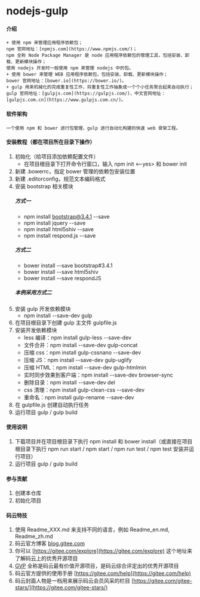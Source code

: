 # nodejs-gulp

#### 介绍
	+ 使用 npm 来管理应用程序依赖包；
	npm 官网地址：[npmjs.com](https://www.npmjs.com/)；
    npm 全称 Node Package Manager 是 node 应用程序依赖包的管理工具，包括安装、卸载、更新模块操作；
    使用 nodejs 开发时一般使用 npm 来管理 nodejs 中的包。
    + 使用 bower 来管理 WEB 应用程序依赖包，包括安装、卸载、更新模块操作；
    bower 官网地址：[bower.io](https://bower.io/)。
    + gulp 用来机械化的完成重复性工作，将重复性工作抽象成一个个小任务聚合起来自动执行；
    gulp 官网地址：[gulpjs.com](https://gulpjs.com/)，中文官网地址：[gulpjs.com.cn](https://www.gulpjs.com.cn/)。


#### 软件架构
	一个使用 npm 和 bower 进行包管理，gulp 进行自动化构建的快速 web 骨架工程。


#### 安装教程（都在项目所在目录下操作）

1.  初始化（给项目添加依赖配置文件）
	+ 在项目根目录下打开命令行窗口，输入 npm init <--yes> 和 bower init
2.  新建 .bowerrc，指定 bower 管理的依赖包安装位置
3.  新建 .editorconfig，规范文本编码格式
4.  安装 bootstrap 相关模块
	##### 方式一
	+ npm install bootstrap@3.4.1 --save
	+ npm install jquery --save
	+ npm install html5shiv --save
	+ npm install respond.js --save
	##### 方式二
	+ bower install --save bootstrap#3.4.1
	+ bower install --save html5shiv
	+ bower install --save respondJS
    ##### 本例采用方式二
5.  安装 gulp 开发依赖模块
	+ npm install --save-dev gulp
6.  在项目根目录下创建 gulp 主文件 gulpfile.js
7.  安装开发依赖模块
	+ less 编译：npm install gulp-less --save-dev
	+ 文件合并：npm install --save-dev gulp-concat
	+ 压缩 css：npm install gulp-cssnano --save-dev
	+ 压缩 JS：npm install --save-dev gulp-uglify
	+ 压缩 HTML：npm install --save-dev gulp-htmlmin
	+ 实时同步效果到客户端：npm install --save-dev browser-sync
	+ 删除目录：npm install --save-dev del
	+ css 清理：npm install gulp-clean-css --save-dev
	+ 重命名：npm install gulp-rename --save-dev
8.  在 gulpfile.js 创建自动执行任务
9.  运行项目 gulp / gulp build


#### 使用说明

1.  下载项目并在项目根目录下执行 npm install 和 bower install（或直接在项目根目录下执行 npm run start / npm start / npm run test / npm test 安装并运行项目）
2.  运行项目 gulp / gulp build


#### 参与贡献

1.  创建本仓库
2.  初始化项目


#### 码云特技

1.  使用 Readme\_XXX.md 来支持不同的语言，例如 Readme\_en.md, Readme\_zh.md
2.  码云官方博客 [blog.gitee.com](https://blog.gitee.com)
3.  你可以 [https://gitee.com/explore](https://gitee.com/explore) 这个地址来了解码云上的优秀开源项目
4.  [GVP](https://gitee.com/gvp) 全称是码云最有价值开源项目，是码云综合评定出的优秀开源项目
5.  码云官方提供的使用手册 [https://gitee.com/help](https://gitee.com/help)
6.  码云封面人物是一档用来展示码云会员风采的栏目 [https://gitee.com/gitee-stars/](https://gitee.com/gitee-stars/)
